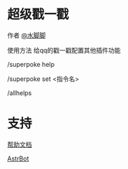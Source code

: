 
# 超级戳一戳

作者
[@水脚脚](https://github.com/waterfeet)

使用方法
给qq的戳一戳配置其他插件功能

/superpoke help        

/superpoke set <指令名>  

/allhelps


# 支持
[帮助文档](https://astrbot.soulter.top/dev/plugin.html)

[AstrBot](https://github.com/Soulter/AstrBot)
